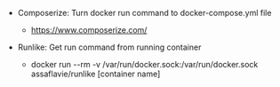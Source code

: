* Composerize: Turn docker run command to docker-compose.yml file
    * https://www.composerize.com/
    
* Runlike: Get run command from running container
    * docker run --rm -v /var/run/docker.sock:/var/run/docker.sock assaflavie/runlike [container name]